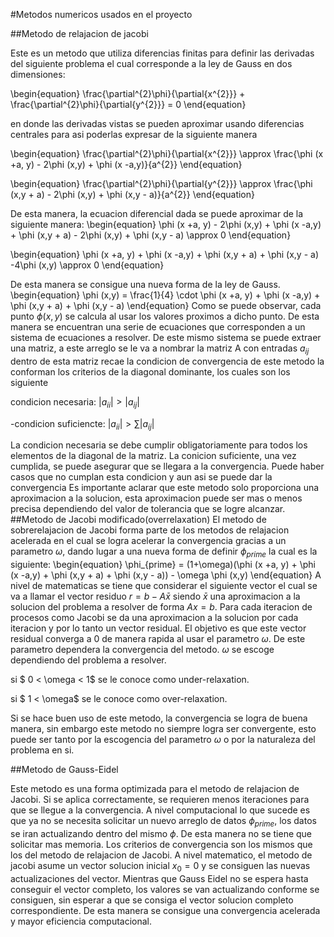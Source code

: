 #Metodos numericos usados en el proyecto 

##Metodo de relajacion de jacobi 

Este es un metodo que utiliza diferencias finitas para definir las derivadas del siguiente problema el cual corresponde a la ley de Gauss en dos dimensiones:

\begin{equation}
   \frac{\partial^{2}\phi}{\partial{x^{2}}} + \frac{\partial^{2}\phi}{\partial{y^{2}}} = 0
\end{equation}

en donde las derivadas vistas se pueden aproximar usando diferencias centrales para asi poderlas expresar de la siguiente manera

\begin{equation}
 \frac{\partial^{2}\phi}{\partial{x^{2}}} \approx \frac{\phi (x +a, y) - 2\phi (x,y) + \phi (x -a,y)}{a^{2}}
\end{equation}

\begin{equation}
 \frac{\partial^{2}\phi}{\partial{y^{2}}} \approx \frac{\phi (x,y + a) - 2\phi (x,y) + \phi (x,y - a)}{a^{2}}
\end{equation}

De esta manera, la ecuacion diferencial dada se puede aproximar de la siguiente manera:
\begin{equation}
 \phi (x +a, y) - 2\phi (x,y) + \phi (x -a,y) + \phi (x,y + a) - 2\phi (x,y) + \phi (x,y - a) \approx  0
\end{equation}

\begin{equation}
 \phi (x +a, y) + \phi (x -a,y) + \phi (x,y + a) + \phi (x,y - a) -4\phi (x,y) \approx 0
\end{equation}

De esta manera se consigue una nueva forma de la ley de Gauss.
\begin{equation}
 \phi (x,y) = \frac{1}{4} \cdot \phi (x +a, y) + \phi (x -a,y) + \phi (x,y + a) + \phi (x,y - a)
\end{equation}
Como se puede observar, cada punto $\phi(x,y)$ se calcula al usar los valores proximos a dicho punto.
De esta manera se encuentran una serie de ecuaciones que corresponden a un sistema de ecuaciones a resolver. De este mismo sistema se puede extraer una matriz, a este arreglo se le va a nombrar la matriz A con entradas $a_{ij}$
dentro de esta matriz recae la condicion de convergencia de este metodo la conforman los criterios de la diagonal dominante, los cuales son los siguiente

condicion necesaria: $|a_{ii}| > |a_{ij}|$

-condicion suficiencte: $|a_{ii}| > \sum|a_{ij}|$

La condicion necesaria se debe cumplir obligatoriamente para todos los elementos de la diagonal de la matriz.
La conicion suficiente, una vez cumplida, se puede asegurar que se llegara a la convergencia. Puede haber casos que no cumplan esta condicion y aun asi se puede dar la convergencia
Es importante aclarar que este metodo solo proporciona una aproximacion a la solucion, esta aproximacion puede ser mas o menos precisa dependiendo del valor de tolerancia que se logre alcanzar.
##Metodo de Jacobi modificado(overrelaxation)
El metodo de sobrerelajacion de Jacobi forma parte de los metodos de relajacion acelerada en el cual se logra acelerar la convergencia gracias a un parametro $\omega$, dando lugar a una nueva forma de definir $\phi_{prime}$ la cual es la siguiente:
\begin{equation}
 \phi_{prime} = (1+\omega)(\phi (x +a, y) + \phi (x -a,y) + \phi (x,y + a) + \phi (x,y - a)) - \omega \phi (x,y)
\end{equation}
A nivel de matematicas se tiene que considerar el siguiente vector el cual se va a llamar el vector residuo $r = b- A\bar{x}$ siendo $\bar{x}$ una aproximacion a la solucion del problema a resolver de forma $Ax = b$. Para cada iteracion de procesos como Jacobi se da una aproximacion a la solucion por cada iteracion y por lo tanto un vector residual. El objetivo es que este vector residual converga a 0 de manera rapida al usar el parametro $\omega$. 
De este parametro dependera la convergencia del metodo. $\omega$ se escoge dependiendo del problema a resolver. 

si $ 0 < \omega < 1$ se le conoce como under-relaxation.
 
si $ 1 < \omega$ se le conoce como over-relaxation.

Si se hace buen uso de este metodo, la convergencia se logra de buena manera, sin embargo este metodo no siempre logra ser convergente, esto puede ser tanto por la escogencia del parametro $\omega$ o por la naturaleza del problema en si.    

##Metodo de Gauss-Eidel

Este metodo es una forma optimizada para el metodo de relajacion de Jacobi. Si se aplica correctamente, se requieren menos iteraciones para que se llegue a la convergencia. A nivel computacional lo que sucede es que ya no se necesita solicitar un nuevo arreglo de datos $\phi_{prime}$, los datos se iran actualizando dentro del mismo $\phi$. De esta manera no se tiene que solicitar mas memoria.
Los criterios de convergencia son los mismos que los del metodo de relajacion de Jacobi.
A nivel matematico, el metodo de jacobi asume un vector solucion  inicial $x_{0} = 0$ y se consiguen las nuevas actualizaciones del vector. Mientras que Gauss Eidel no se espera hasta conseguir el vector completo, los valores se van actualizando conforme se consiguen, sin esperar a que se consiga el vector solucion completo correspondiente. De esta manera se consigue una convergencia acelerada y mayor eficiencia computacional.
                                                                                                                            



